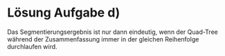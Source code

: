 # Lösung Aufgabe d)
Das Segmentierungsergebnis ist nur dann eindeutig, wenn der Quad-Tree während der Zusammenfassung
immer in der gleichen Reihenfolge durchlaufen wird.